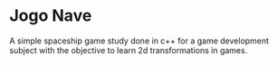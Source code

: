 # Jogo Nave

A simple spaceship game study done in c++ for a game development subject with the objective to learn 2d transformations in games.
